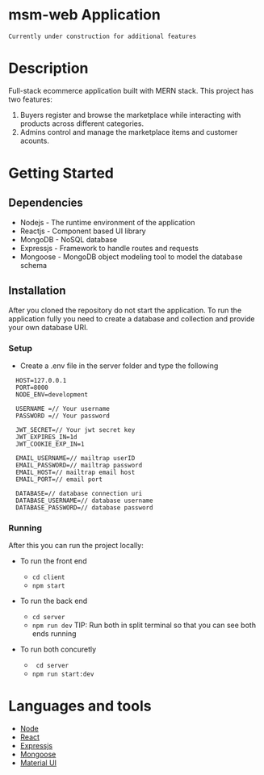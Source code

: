 # msm-web Application

<code>Currently under construction for additional features</code>

# Description

Full-stack ecommerce application built with MERN stack. This project has two features:

1. Buyers register and browse the marketplace while interacting with products across different categories.
2. Admins control and manage the marketplace items and customer acounts.

# Getting Started

## Dependencies

- Nodejs - The runtime environment of the application
- Reactjs - Component based UI library
- MongoDB - NoSQL database
- Expressjs - Framework to handle routes and requests
- Mongoose - MongoDB object modeling tool to model the database schema

## Installation

After you cloned the repository do not start the application. To run the application fully you need to create a database and collection and provide your own database URI.

### Setup

- Create a .env file in the server folder and type the following

```
  HOST=127.0.0.1
  PORT=8000
  NODE_ENV=development

  USERNAME =// Your username
  PASSWORD =// Your password

  JWT_SECRET=// Your jwt secret key
  JWT_EXPIRES_IN=1d
  JWT_COOKIE_EXP_IN=1

  EMAIL_USERNAME=// mailtrap userID
  EMAIL_PASSWORD=// mailtrap password
  EMAIL_HOST=// mailtrap email host
  EMAIL_PORT=// email port

  DATABASE=// database connection uri
  DATABASE_USERNAME=// database username
  DATABASE_PASSWORD=// database password
```

### Running

After this you can run the project locally:

- To run the front end
  - <code>cd client</code>
  - <code>npm start</code>
- To run the back end

  - <code>cd server</code>
  - <code>npm run dev</code>
    TIP: Run both in split terminal so that you can see both ends running

- To run both concuretly
  - <code> cd server </code>
  - <code>npm run start:dev </code>

# Languages and tools

- [Node](https://nodejs.org)
- [React](https://reactjs.org/)
- [Expressjs](https://expressjs.com)
- [Mongoose](https://mongoosejs.com)
- [Material UI](https://mui.com/)
